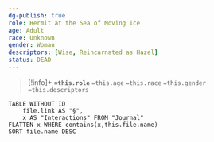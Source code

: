 ```yaml
---
dg-publish: true
role: Hermit at the Sea of Moving Ice
age: Adult
race: Unknown
gender: Woman
descriptors: [Wise, Reincarnated as Hazel]
status: DEAD
---
```


> [!info]+
> **`=this.role`**
> `=this.age` `=this.race` `=this.gender`
> `=this.descriptors`

```dataview
TABLE WITHOUT ID
	file.link AS "§", 
	x AS "Interactions" FROM "Journal"
FLATTEN x WHERE contains(x,this.file.name) 
SORT file.name DESC
```